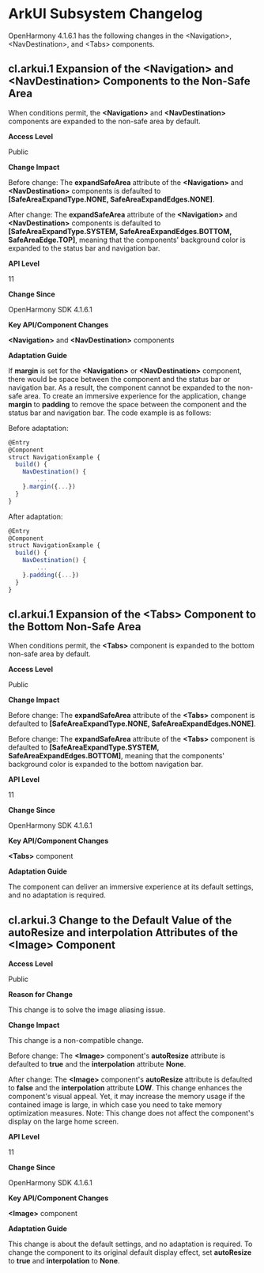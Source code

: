 # ArkUI Subsystem Changelog

OpenHarmony 4.1.6.1 has the following changes in the \<Navigation>, \<NavDestination>, and \<Tabs> components.

## cl.arkui.1 Expansion of the \<Navigation> and \<NavDestination> Components to the Non-Safe Area

When conditions permit, the **\<Navigation>** and **\<NavDestination>** components are expanded to the non-safe area by default.

**Access Level**

Public

**Change Impact**

Before change: The **expandSafeArea** attribute of the **\<Navigation>** and **\<NavDestination>** components is defaulted to **[SafeAreaExpandType.NONE, SafeAreaExpandEdges.NONE]**.

After change: The **expandSafeArea** attribute of the **\<Navigation>** and **\<NavDestination>** components is defaulted to **[SafeAreaExpandType.SYSTEM, SafeAreaExpandEdges.BOTTOM, SafeAreaEdge.TOP]**, meaning that the components' background color is expanded to the status bar and navigation bar.

**API Level**

11

**Change Since**

OpenHarmony SDK 4.1.6.1

**Key API/Component Changes**

**\<Navigation>** and **\<NavDestination>** components

**Adaptation Guide**

If **margin** is set for the **\<Navigation>** or **\<NavDestination>** component, there would be space between the component and the status bar or navigation bar. As a result, the component cannot be expanded to the non-safe area. To create an immersive experience for the application, change **margin** to **padding** to remove the space between the component and the status bar and navigation bar. The code example is as follows:

Before adaptation:

```ts
@Entry
@Component
struct NavigationExample {
  build() {
    NavDestination() {
        ...
    }.margin({...})
  }
}
```

After adaptation:

```ts
@Entry
@Component
struct NavigationExample {
  build() {
    NavDestination() {
        ...
    }.padding({...})
  }
}
```

## cl.arkui.1 Expansion of the \<Tabs> Component to the Bottom Non-Safe Area

When conditions permit, the **\<Tabs>** component is expanded to the bottom non-safe area by default.

**Access Level**

Public

**Change Impact**

Before change: The **expandSafeArea** attribute of the **\<Tabs>** component is defaulted to **[SafeAreaExpandType.NONE, SafeAreaExpandEdges.NONE]**.

Before change: The **expandSafeArea** attribute of the **\<Tabs>** component is defaulted to **[SafeAreaExpandType.SYSTEM, SafeAreaExpandEdges.BOTTOM]**, meaning that the components' background color is expanded to the bottom navigation bar.

**API Level**

11

**Change Since**

OpenHarmony SDK 4.1.6.1

**Key API/Component Changes**

**\<Tabs>** component

**Adaptation Guide**

The component can deliver an immersive experience at its default settings, and no adaptation is required.

## cl.arkui.3 Change to the Default Value of the autoResize and interpolation Attributes of the \<Image> Component

**Access Level**

Public

**Reason for Change**

This change is to solve the image aliasing issue.

**Change Impact**

This change is a non-compatible change.

Before change: The **\<Image>** component's **autoResize** attribute is defaulted to **true** and the **interpolation** attribute **None**.

After change: The **\<Image>** component's **autoResize** attribute is defaulted to **false** and the **interpolation** attribute **LOW**. This change enhances the component's visual appeal. Yet, it may increase the memory usage if the contained image is large, in which case you need to take memory optimization measures.
Note: This change does not affect the component's display on the large home screen.

**API Level**

11

**Change Since**

OpenHarmony SDK 4.1.6.1

**Key API/Component Changes**

**\<Image>** component

**Adaptation Guide**

This change is about the default settings, and no adaptation is required. To change the component to its original default display effect, set **autoResize** to **true** and **interpolation** to **None**.
